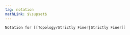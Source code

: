```yaml
---
tag: notation
mathLink: $\supset$
---
```

```ad-not
Notation for [[Topology/Strictly Finer|Strictly Finer]]
```

